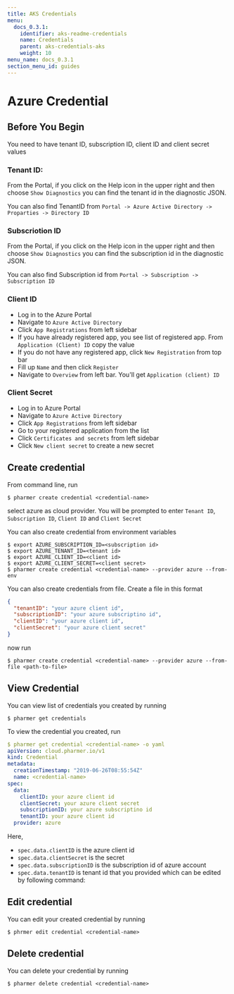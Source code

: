 ```yaml
---
title: AKS Credentials
menu:
  docs_0.3.1:
    identifier: aks-readme-credentials
    name: Credentials
    parent: aks-credentials-aks
    weight: 10
menu_name: docs_0.3.1
section_menu_id: guides
---
```


# Azure Credential


## Before You Begin

You need to have tenant ID, subscription ID, client ID and client secret values

### Tenant ID:

From the Portal, if you click on the Help icon in the upper right and then choose `Show Diagnostics` you can find the tenant id in the diagnostic JSON.

You can also find TenantID from `Portal -> Azure Active Directory -> Proparties -> Directory ID`

### Subscriotion ID

From the Portal, if you click on the Help icon in the upper right and then choose `Show Diagnostics` you can find the subscription id in the diagnostic JSON.

You can also find Subscription id from `Portal -> Subscription -> Subscription ID`

### Client ID

- Log in to the Azure Portal
- Navigate to `Azure Active Directory`
- Click `App Registrations` from left sidebar
- If you have already registered app, you see list of registered app. From `Application (Client) ID` copy the value
- If you do not have any registered app, click `New Registration` from top bar
- Fill up `Name` and then click `Register`
- Navigate to `Overview` from left bar. You'll get `Application (client) ID`

### Client Secret

- Log in to Azure Portal
- Navigate to `Azure Active Directory`
- Click `App Registrations` from left sidebar
- Go to your registered application from the list
- Click `Certificates and secrets` from left sidebar
- Click `New client secret` to create a new secret


## Create credential

From command line, run

```console
$ pharmer create credential <credential-name>
```

select azure as cloud provider. You will be prompted to enter `Tenant ID`, `Subscription ID`, `Client ID` and `Client Secret`

You can also create credential from environment variables

```console
$ export AZURE_SUBSCRIPTION_ID=<subscription id>
$ export AZURE_TENANT_ID=<tenant id>
$ export AZURE_CLIENT_ID=<client id>
$ export AZURE_CLIENT_SECRET=<client secret>
$ pharmer create credential <credential-name> --provider azure --from-env
```

You can also create credentials from file. Create a file in this format

```json
{
  "tenantID": "your azure client id",
  "subscriptionID": "your azure subscriptino id",
  "clientID": "your azure client id",
  "clientSecret": "your azure client secret"
}
```

now run

```console
$ pharmer create credential <credential-name> --provider azure --from-file <path-to-file>
```

## View Credential

You can view list of credentials you created by running

```console
$ pharmer get credentials
```

To view the credential you created, run

```yaml
$ pharmer get credential <credential-name> -o yaml
apiVersion: cloud.pharmer.io/v1
kind: Credential
metadata:
  creationTimestamp: "2019-06-26T08:55:54Z"
  name: <credential-name>
spec:
  data:
    clientID: your azure client id
    clientSecret: your azure client secret
    subscriptionID: your azure subscriptino id
    tenantID: your azure client id
  provider: azure
```

Here,
 - `spec.data.clientID` is the azure client id
 - `spec.data.clientSecret` is the secret
 - `spec.data.subscriptionID`  is the subscription id of azure account
 - `spec.data.tenantID` is tenant id that you provided which can be edited by following command:


## Edit credential

You can edit your created credential by running

```console
$ phrmer edit credential <credential-name>
```

## Delete credential

You can delete your credential by running

```console
$ pharmer delete credential <credential-name>
```